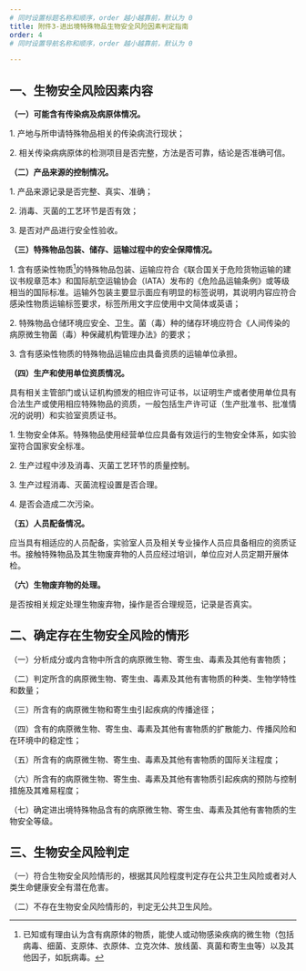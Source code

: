 ```yaml
---
# 同时设置标题名称和顺序，order 越小越靠前，默认为 0
title: 附件3-进出境特殊物品生物安全风险因素判定指南
order: 4
# 同时设置导航名称和顺序，order 越小越靠前，默认为 0

---
```



<!-- markdown body -->


## 一、生物安全风险因素内容


**（一）可能含有传染病及病原体情况。**


1\. 产地与所申请特殊物品相关的传染病流行现状；

2\. 相关传染病病原体的检测项目是否完整，方法是否可靠，结论是否准确可信。

**（二）产品来源的控制情况。**

1\. 产品来源记录是否完整、真实、准确；

2\. 消毒、灭菌的工艺环节是否有效；

3\. 是否对产品进行安全性验收。

**（三）特殊物品包装、储存、运输过程中的安全保障情况。**

1\. 含有感染性物质[^1]的特殊物品包装、运输应符合《联合国关于危险货物运输的建议书规章范本》和国际航空运输协会（IATA）发布的《危险品运输条例》或等级相当的国际标准。运输外包装主要显示面应有明显的标签说明，其说明内容应符合感染性物质运输标签要求，标签所用文字应使用中文简体或英语；

2\. 特殊物品仓储环境应安全、卫生。菌（毒）种的储存环境应符合《人间传染的病原微生物菌（毒）种保藏机构管理办法》的要求；

3\. 含有感染性物质的特殊物品运输应由具备资质的运输单位承担。

**（四）生产和使用单位资质情况。**

具有相关主管部门或认证机构颁发的相应许可证书，以证明生产或者使用单位具有合法生产或使用相应特殊物品的资质，一般包括生产许可证（生产批准书、批准情况的说明）和实验室资质证书。

1\. 生物安全体系。特殊物品使用经营单位应具备有效运行的生物安全体系，如实验室符合国家安全标准。

2\. 生产过程中涉及消毒、灭菌工艺环节的质量控制。

3\. 生产过程消毒、灭菌流程设置是否合理。

4\. 是否会造成二次污染。

**（五）人员配备情况。**

应当具有相适应的人员配备，实验室人员及相关专业操作人员应具备相应的资质证书。接触特殊物品及其生物废弃物的人员应经过培训，单位应对人员定期开展体检。

**（六）生物废弃物的处理。**

是否按相关规定处理生物废弃物，操作是否合理规范，记录是否真实。

## 二、确定存在生物安全风险的情形

（一）分析成分或内含物中所含的病原微生物、寄生虫、毒素及其他有害物质；

（二）判定所含的病原微生物、寄生虫、毒素及其他有害物质的种类、生物学特性和数量；

（三）所含有的病原微生物和寄生虫引起疾病的传播途径；

（四）含有的病原微生物、寄生虫、毒素及其他有害物质的扩散能力、传播风险和在环境中的稳定性；

（五）所含有的病原微生物、寄生虫、毒素及其他有害物质的国际关注程度；

（六）所含有的病原微生物、寄生虫、毒素及其他有害物质引起疾病的预防与控制措施及其难易程度；

（七）确定进出境特殊物品含有的病原微生物、寄生虫、毒素及其他有害物质的生物安全等级。

## 三、生物安全风险判定

（一）符合生物安全风险情形的，根据其风险程度判定存在公共卫生风险或者对人类生命健康安全有潜在危害。

（二）不存在生物安全风险情形的，判定无公共卫生风险。



[^1]: 已知或有理由认为含有病原体的物质，能使人或动物感染疾病的微生物（包括病毒、细菌、支原体、衣原体、立克次体、放线菌、真菌和寄生虫等）以及其他因子，如朊病毒。
